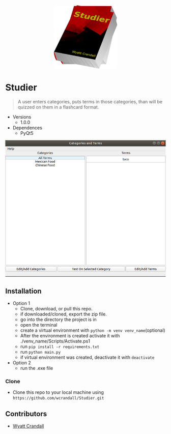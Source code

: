 <p align="center">
   <img width="200px" height="200px" title="StudierLogo" alt="StudierLogo" src="StudierLogo.png" >
</p>

# Studier

> A user enters categories, puts terms in those categories, than will be quizzed on them in a flashcard format. 

* Versions 
    * 1.0.0
* Dependences 
    * PyQt5




<img src="StudierHomeScreen.png" title="StudierHomeScreen" alt="StudierHomeScreen">














## Installation

* Option 1 
    * Clone, download, or pull this repo. 
    * if downloaded/cloned, export the zip file.
    * go into the directory the project is in
    * open the terminal 
    * create a virtual environment with `python -m venv venv_name`(optional)
    * After the environment is created activate it with ./venv_name/Scripts/Activate.ps1
    * run `pip install -r requirements.txt`
    * run `python main.py`
    * if virtual environment was created, deactivate it with `deactivate`
* Option 2 
    * run the .exe file

### Clone

- Clone this repo to your local machine using `https://github.com/wcrandall/Studier.git`

## Contributors
* <a href="https://github.com/wcrandall"> Wyatt Crandall </a>
